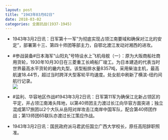 ```yaml
---
layout: post
title: "1943年03月02日"
date: 2018-03-02
categories: 全面抗战(1937-1945)
---
```


<meta name="referrer" content="no-referrer" />

- 1943年3月2日讯：日军第十一军“为彻底实现占领江南要域和确保对江北的安定”，部署第十三、第四十师团等部主力，自鄂北渡江发动对湘西的进攻。 

- #参战装备#日本海军“山阳丸”号特设水上飞机母舰（一）：原为大阪商船社商用货轮，1930年10月30日在三菱重工长崎船厂竣工。为日本建造的代表当时世界最高水平货轮的畿内丸型。该型船排水量8357吨，采用柴油主机，最高航速18.44节，超过当时跨洋大型客轮平均速度。处女航中刷新了横滨-纽约间航行记录。 <br/><img src="https://wx1.sinaimg.cn/large/aca367d8ly1foy8r7aslsj20wg0ij43w.jpg" />

- #监利、华容地区作战#1943年3月2日讯：日军第11军为确保江北新占领区的平定，并占领江南滩头阵地，以第40师团主力渡过长江向华容方面突进；独立混成第17旅团以2个大队从岳阳对岸攻击江南岸中国军队，配合第40师团作战；第13师团65联队亦渡过长江策应作战。 

- 1943年3月2日讯：国民政府派马君武任国立广西大学校长，原任高阳辞职照准。 


